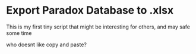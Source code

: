 # Export Paradox Database to .xlsx 
This is my first tiny script that might be interesting for others, and may safe some time 

who doesnt like copy and paste?

